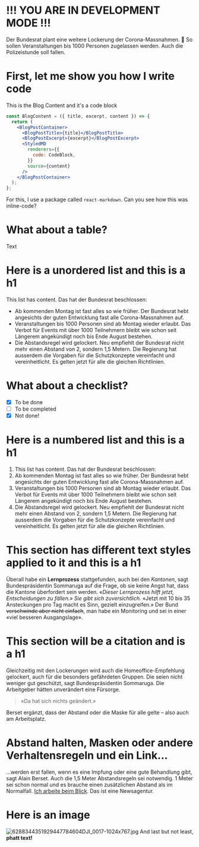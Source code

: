 # !!! YOU ARE IN DEVELOPMENT MODE !!!

Der Bundesrat plant eine weitere Lockerung der Corona-Massnahmen. 👀 So sollen Veranstaltungen bis 1000 Personen zugelassen werden. Auch die Polizeistunde soll fallen.

# First, let me show you how I write code

This is the Blog Content and it's a code block

```jsx
const BlogContent = ({ title, excerpt, content }) => {
  return (
    <BlogPostContainer>
      <BlogPostTitle>{title}</BlogPostTitle>
      <BlogPostExcerpt>{excerpt}</BlogPostExcerpt>
      <StyledMD
        renderers={{
          code: CodeBlock,
        }}
        source={content}
      />
    </BlogPostContainer>
  );
};
```

For this, I use a package called `react-markdown`. Can you see how this was inline-code?

# What about a table?

Text

# Here is a unordered list and this is a h1

This list has content. Das hat der Bundesrat beschlossen:

- Ab kommenden Montag ist fast alles so wie früher. Der Bundesrat hebt angesichts der guten Entwicklung fast alle Corona-Massnahmen auf.
- Veranstaltungen bis 1000 Personen sind ab Montag wieder erlaubt. Das Verbot für Events mit über 1000 Teilnehmern bleibt wie schon seit Längerem angekündigt noch bis Ende August bestehen.
- Die Abstandsregel wird gelockert. Neu empfiehlt der Bundesrat nicht mehr einen Abstand von 2, sondern 1,5 Metern. Die Regierung hat ausserdem die Vorgaben für die Schutzkonzepte vereinfacht und vereinheitlicht. Es gelten jetzt für alle die gleichen Richtlinien.

# What about a checklist?

- [x] To be done
- [ ] To be completed
- [x] Not done!

# Here is a numbered list and this is a h1

1. This list has content. Das hat der Bundesrat beschlossen:
2. Ab kommenden Montag ist fast alles so wie früher. Der Bundesrat hebt angesichts der guten Entwicklung fast alle Corona-Massnahmen auf.
3. Veranstaltungen bis 1000 Personen sind ab Montag wieder erlaubt. Das Verbot für Events mit über 1000 Teilnehmern bleibt wie schon seit Längerem angekündigt noch bis Ende August bestehen.
4. Die Abstandsregel wird gelockert. Neu empfiehlt der Bundesrat nicht mehr einen Abstand von 2, sondern 1,5 Metern. Die Regierung hat ausserdem die Vorgaben für die Schutzkonzepte vereinfacht und vereinheitlicht. Es gelten jetzt für alle die gleichen Richtlinien.

# This section has different text styles applied to it and this is a h1

Überall habe ein **Lernprozess** stattgefunden, auch bei den _Kantonen_, sagt Bundespräsidentin Sommaruga auf die Frage, ob sie keine Angst hat, dass die Kantone überfordert sein werden. «_Dieser Lernprozess hilft jetzt, Entscheidungen zu fällen.» Sie gibt sich zuversichtlich._ «Jetzt mit 10 bis 35 Ansteckungen pro Tag macht es Sinn, gezielt einzugreifen.» Der Bund ~~verschwinde aber nicht einfach~~, man habe ein Monitoring und sei in einer «viel besseren Ausgangslage».

# This section will be a citation and is a h1

Gleichzeitig mit den Lockerungen wird auch die Homeoffice-Empfehlung gelockert, auch für die besonders gefährdeten Gruppen. Die seien nicht weniger gut geschützt, sagt Bundespräsidentin Sommaruga. Die Arbeitgeber hätten unverändert eine Fürsorge.

> «Da hat sich nichts geändert.»

Berset ergänzt, dass der Abstand oder die Maske für alle gelte – also auch am Arbeitsplatz.

# Abstand halten, Masken oder andere Verhaltensregeln und ein Link...

...werden erst fallen, wenn es eine Impfung oder eine gute Behandlung gibt, sagt Alain Berset. Auch die 1,5 Meter Abstandsregeln sei notwendig. 1 Meter sei schon normal und es brauche einen zusätzlichen Abstand als im Normalfall. [Ich arbeite beim Blick](https://www.blick.ch). Das ist eine Newsagentur.

# Here is an image

![6288344351929447784604DJI_0017-1024x767.jpg](https://media.graphcms.com/xeBuhftsQPS4AxuxewLU)
And last but not least, **phatt text!**
